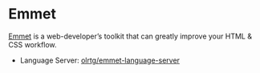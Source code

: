 # Emmet

[Emmet](https://emmet.io/) is a web-developer’s toolkit that can greatly improve your HTML & CSS workflow.

- Language Server: [olrtg/emmet-language-server](https://github.com/olrtg/emmet-language-server)

<!--
TBD: Document Emmet usage in editsync with: HTML, PHP, ERB, Javascript, TSX, CSS
-->
